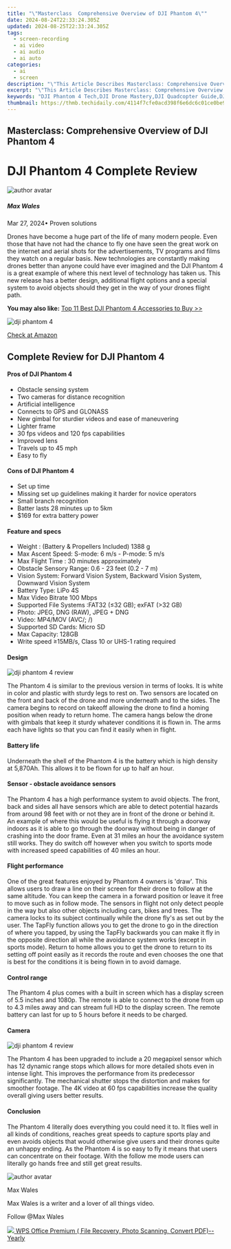 ```yaml
---
title: "\"Masterclass  Comprehensive Overview of DJI Phantom 4\""
date: 2024-08-24T22:33:24.305Z
updated: 2024-08-25T22:33:24.305Z
tags: 
  - screen-recording
  - ai video
  - ai audio
  - ai auto
categories: 
  - ai
  - screen
description: "\"This Article Describes Masterclass: Comprehensive Overview of DJI Phantom 4\""
excerpt: "\"This Article Describes Masterclass: Comprehensive Overview of DJI Phantom 4\""
keywords: "DJI Phantom 4 Tech,DJI Drone Mastery,DJI Quadcopter Guide,DJI Flight Overview,DJI Pro Pilot Training,DJI Mavic Expertise,DJI Flying Basics"
thumbnail: https://thmb.techidaily.com/4114f7cfe0acd398f6e6dc6c01ce0be957bdf6a2654636b72d1c325e241fdeaf.png
---
```


## Masterclass: Comprehensive Overview of DJI Phantom 4

# DJI Phantom 4 Complete Review

![author avatar](https://images.wondershare.com/filmora/article-images/max-wales-author.jpg)

##### Max Wales

 Mar 27, 2024• Proven solutions

 Drones have become a huge part of the life of many modern people. Even those that have not had the chance to fly one have seen the great work on the internet and aerial shots for the advertisements, TV programs and films they watch on a regular basis. New technologies are constantly making drones better than anyone could have ever imagined and the DJI Phantom 4 is a great example of where this next level of technology has taken us. This new release has a better design, additional flight options and a special system to avoid objects should they get in the way of your drones flight path.

**You may also like:** [Top 11 Best DJI Phantom 4 Accessories to Buy >>](https://tools.techidaily.com/wondershare/filmora/download/)

![dji phantom 4](https://images.wondershare.com/filmora/article-images/dji-phandom-4.jpg)

[Check at Amazon](https://www.amazon.com/gp/product/B01CFXQZD0/ref=as%5Fli%5Ftl?ie=UTF8&tag=vs-flora-20&camp=1789&creative=9325&linkCode=as2&creativeASIN=B01CFXQZD0&linkId=edcac98fb2e38b9359b8299650e268df)

## Complete Review for DJI Phantom 4

#### **Pros of DJI Phantom 4**

* Obstacle sensing system
* Two cameras for distance recognition
* Artificial intelligence
* Connects to GPS and GLONASS
* New gimbal for sturdier videos and ease of maneuvering
* Lighter frame
* 30 fps videos and 120 fps capabilities
* Improved lens
* Travels up to 45 mph
* Easy to fly

#### **Cons of DJI Phantom 4**

* Set up time
* Missing set up guidelines making it harder for novice operators
* Small branch recognition
* Batter lasts 28 minutes up to 5km
* $169 for extra battery power

#### Feature and specs

* Weight : (Battery & Propellers Included) 1388 g
* Max Ascent Speed: S-mode: 6 m/s - P-mode: 5 m/s
* Max Flight Time : 30 minutes approximately
* Obstacle Sensory Range: 0.6 - 23 feet (0.2 - 7 m)
* Vision System: Forward Vision System, Backward Vision System, Downward Vision System
* Battery Type: LiPo 4S
* Max Video Bitrate 100 Mbps
* Supported File Systems :FAT32 (≤32 GB); exFAT (>32 GB)
* Photo: JPEG, DNG (RAW), JPEG + DNG
* Video: MP4/MOV (AVC/; /)
* Supported SD Cards: Micro SD
* Max Capacity: 128GB
* Write speed ≥15MB/s, Class 10 or UHS-1 rating required

#### Design

![dji phantom 4 review](https://images.wondershare.com/filmora/article-images/dji-phantom-4-design.jpg)

 The Phantom 4 is similar to the previous version in terms of looks. It is white in color and plastic with sturdy legs to rest on. Two sensors are located on the front and back of the drone and more underneath and to the sides. The camera begins to record on takeoff allowing the drone to find a homing position when ready to return home. The camera hangs below the drone with gimbals that keep it sturdy whatever conditions it is flown in. The arms each have lights so that you can find it easily when in flight.

#### Battery life

 Underneath the shell of the Phantom 4 is the battery which is high density at 5,870Ah. This allows it to be flown for up to half an hour.

#### Sensor - obstacle avoidance sensors

 The Phantom 4 has a high performance system to avoid objects. The front, back and sides all have sensors which are able to detect potential hazards from around 98 feet with or not they are in front of the drone or behind it. An example of where this would be useful is flying it through a doorway indoors as it is able to go through the doorway without being in danger of crashing into the door frame. Even at 31 miles an hour the avoidance system still works. They do switch off however when you switch to sports mode with increased speed capabilities of 40 miles an hour.

#### Flight performance

 One of the great features enjoyed by Phantom 4 owners is 'draw'. This allows users to draw a line on their screen for their drone to follow at the same altitude. You can keep the camera in a forward position or leave it free to move such as in follow mode. The sensors in flight not only detect people in the way but also other objects including cars, bikes and trees. The camera locks to its subject continually while the drone fly's as set out by the user. The TapFly function allows you to get the drone to go in the direction of where you tapped, by using the TapFly backwards you can make it fly in the opposite direction all while the avoidance system works (except in sports mode). Return to home allows you to get the drone to return to its setting off point easily as it records the route and even chooses the one that is best for the conditions it is being flown in to avoid damage.

#### Control range

 The Phantom 4 plus comes with a built in screen which has a display screen of 5.5 inches and 1080p. The remote is able to connect to the drone from up to 4.3 miles away and can stream full HD to the display screen. The remote battery can last for up to 5 hours before it needs to be charged.

#### Camera

![dji phantom 4 review](https://images.wondershare.com/filmora/article-images/dji-phantom-4-camera.jpg)

 The Phantom 4 has been upgraded to include a 20 megapixel sensor which has 12 dynamic range stops which allows for more detailed shots even in intense light. This improves the performance from its predecessor significantly. The mechanical shutter stops the distortion and makes for smoother footage. The 4K video at 60 fps capabilities increase the quality overall giving users better results.

#### Conclusion

 The Phantom 4 literally does everything you could need it to. It flies well in all kinds of conditions, reaches great speeds to capture sports play and even avoids objects that would otherwise give users and their drones quite an unhappy ending. As the Phantom 4 is so easy to fly it means that users can concentrate on their footage. With the follow me mode users can literally go hands free and still get great results.

![author avatar](https://images.wondershare.com/filmora/article-images/max-wales-author.jpg)

Max Wales

Max Wales is a writer and a lover of all things video.

Follow @Max Wales



<ins class="adsbygoogle"
      style="display:block"
      data-ad-client="ca-pub-7571918770474297"
      data-ad-slot="8358498916"
      data-ad-format="auto"
      data-full-width-responsive="true"></ins>
<!-- affiliate ads begin -->
<a href="https://secure.2checkout.com/order/checkout.php?PRODS=38729081&QTY=1&AFFILIATE=108875&CART=1"><img src="https://website-prod.cache.wpscdn.com/img/wps-writer-free-word-processor-1x.3d9c80d.png" border="0">
WPS Office Premium ( File Recovery, Photo Scanning, Convert PDF)--Yearly</a>
<!-- affiliate ads end -->